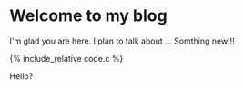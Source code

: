 # Welcome to my blog

I'm glad you are here. I plan to talk about ...
Somthing new!!!

{% include_relative code.c %}

Hello?
